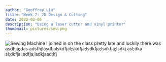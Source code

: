 ```yaml
---
author: "Geoffrey Liu"
title: "Week 2: 2D Design & Cutting"
date: 2022-02-06
description: "Using a laser cutter and vinyl printer"
thumbnail: pictures/sew.png
---
```


![Sewing Machine](../images/sew.png#center)
I joined in on the class pretty late and luckily there was asdhja;das adsfhjlasdfjalskdfjal;skdfja;lsdkfja;lsdkfja;lsdkj asl;dka sl;dkfjal;sdfja;lsdkjasd;lfj